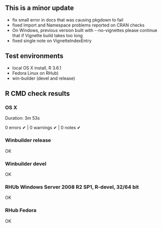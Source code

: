 ## This is a minor update 

- fix small error in docs that was causing pkgdown to fail
- fixed Import and Namespace problems reported on CRAN checks
- On Windows,  previous version built with --no-vignettes please continue that
if Vignette build takes too long
- fixed single note on VignetteIndexEntry

## Test environments
* local OS X install, R 3.6.1
* Fedora Linux on RHub)
* win-builder (devel and release)

## R CMD check results

### OS X

Duration: 3m 53s

0 errors ✔ | 0 warnings ✔ | 0 notes ✔

### Winbuilder release
OK

### Winbuilder devel

OK

### RHUb Windows Server 2008 R2 SP1, R-devel, 32/64 bit

OK
### RHub Fedora
OK
